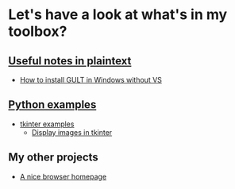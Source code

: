 # Let's have a look at what's in my toolbox?
## [Useful notes in plaintext](Notes/)
* [How to install GULT in Windows without VS](Notes/GLUT%20install.txt)
## [Python examples](Python/)
* [tkinter examples](Python/tkinter)  
    * [Display images in tkinter](Python/tkinter/image.py)
## My other projects
* [A nice browser homepage](https://github.com/cbh778899/HomePage2)